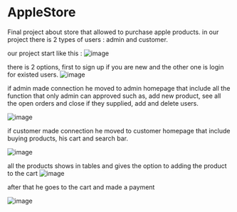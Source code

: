# AppleStore
Final project about store that allowed to purchase apple products.
in our project there is 2 types of users : admin and customer.

our project start like this : 
![image](https://user-images.githubusercontent.com/105583226/176666179-9b69c5c5-3af0-49eb-b74f-02dc7f3006da.png)

there is 2 options, first to sign up if you are new and the other one is login for existed users. 
![image](https://user-images.githubusercontent.com/105583226/176666525-b0f6ee31-fb9e-406b-bc1a-04b6e4e9d7c0.png)

if admin made connection he moved to admin homepage that include all the function that only admin can approved such as, add new product, see all the open orders and close if they supplied,
add  and delete users.

![image](https://user-images.githubusercontent.com/105583226/176666860-36d80377-12cc-44a7-9459-1f2cf9d5125f.png)

if customer made connection he moved to customer homepage that include buying products, his cart and search bar.

![image](https://user-images.githubusercontent.com/105583226/176667498-b39b81d8-928a-40cb-bc90-3f027e7b7011.png)

all the products shows in tables and gives the option to adding the product to the cart 
![image](https://user-images.githubusercontent.com/105583226/176667652-98183cd4-dfb0-4d1c-acf1-98c8c1e99deb.png)

after that he goes to the cart and made a payment 

![image](https://user-images.githubusercontent.com/105583226/176667922-e8316625-6200-44d0-99d0-8406b2ed1521.png)



